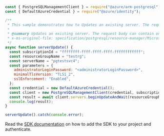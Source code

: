 ```javascript
const { PostgreSQLManagementClient } = require("@azure/arm-postgresql");
const { DefaultAzureCredential } = require("@azure/identity");

/**
 * This sample demonstrates how to Updates an existing server. The request body can contain one to many of the properties present in the normal server definition.
 *
 * @summary Updates an existing server. The request body can contain one to many of the properties present in the normal server definition.
 * x-ms-original-file: specification/postgresql/resource-manager/Microsoft.DBforPostgreSQL/stable/2017-12-01/examples/ServerUpdate.json
 */
async function serverUpdate() {
  const subscriptionId = "ffffffff-ffff-ffff-ffff-ffffffffffff";
  const resourceGroupName = "testrg";
  const serverName = "pgtestsvc4";
  const parameters = {
    administratorLoginPassword: "<administratorLoginPassword>",
    minimalTlsVersion: "TLS1_2",
    sslEnforcement: "Enabled",
  };
  const credential = new DefaultAzureCredential();
  const client = new PostgreSQLManagementClient(credential, subscriptionId);
  const result = await client.servers.beginUpdateAndWait(resourceGroupName, serverName, parameters);
  console.log(result);
}

serverUpdate().catch(console.error);
```

Read the [SDK documentation](https://github.com/Azure/azure-sdk-for-js/blob/%40azure%2Farm-postgresql_6.0.1/sdk/postgresql/arm-postgresql/README.md) on how to add the SDK to your project and authenticate.
